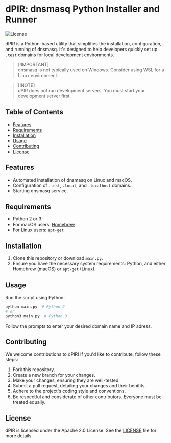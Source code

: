 # dPIR: dnsmasq Python Installer and Runner

![License](https://img.shields.io/badge/License-Apache%202.0-blue.svg)

dPIR is a Python-based utility that simplifies the installation, configuration, and running of dnsmasq. It's designed to help developers quickly set up `.test` domains for local development environments.

> [!IMPORTANT]\
> dnsmasq is not typically used on Windows. Consider using WSL for a Linux environment.

> [!NOTE]\
> dPIR does not run development servers. You must start your development server first.

## Table of Contents

- [Features](#features)
- [Requirements](#requirements)
- [Installation](#installation)
- [Usage](#usage)
- [Contributing](#contributing)
- [License](#license)

## Features

- Automated installation of dnsmasq on Linux and macOS.
- Configuration of `.test`, `.local`, and `.localhost` domains.
- Starting dnsmasq service.

## Requirements

- Python 2 or 3.
- For macOS users: [Homebrew](https://brew.sh/)
- For Linux users: `apt-get`

## Installation

1. Clone this repository or download `main.py`.
2. Ensure you have the necessary system requirements: Python, and either Homebrew (macOS) or `apt-get` (Linux).

## Usage

Run the script using Python:

```bash
python main.py  # Python 2
# or
python3 main.py  # Python 3
```

Follow the prompts to enter your desired domain name and IP adress.

## Contributing

We welcome contributions to dPIR! If you'd like to contribute, follow these steps:

1. Fork this repository.
2. Create a new branch for your changes.
3. Make your changes, ensuring they are well-tested.
4. Submit a pull request, detailing your changes and their benifits.
5. Adhere to the project's coding style and conventions.
6. Be respectful and considerate of other contributors. Everyone must be treated equally.

## License

dPIR is licensed under the Apache 2.0 License. See the [LICENSE](LICENSE) file for more details.
